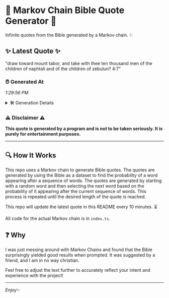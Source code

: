 # 📖 Markov Chain Bible Quote Generator 📖

Infinite quotes from the Bible generated by a Markov chain. ✨

## ✨ Latest Quote ✨
"draw toward mount tabor, and take with thee ten thousand men of the children of naphtali and of the children of zebulun? 4:7"

### ⏰ Generated At
*1:29:56 PM*

<details>
    <summary>🛠️ Generation Details</summary>
    <p>
        <strong>🌱 Seed:</strong> draw<br>
        <strong>🔄 Iterations:</strong> 22<br>
        <strong>📜 Context History:</strong><br>[ draw ]: toward<br>[ draw, toward ]: mount<br>[ draw, toward, mount ]: tabor,<br>[ draw, toward, mount, tabor, ]: and<br>[ draw, toward, mount, tabor,, and ]: take<br>[ draw, toward, mount, tabor,, and, take ]: with<br>[ toward, mount, tabor,, and, take, with ]: thee<br>[ mount, tabor,, and, take, with, thee ]: ten<br>[ tabor,, and, take, with, thee, ten ]: thousand<br>[ and, take, with, thee, ten, thousand ]: men<br>[ take, with, thee, ten, thousand, men ]: of<br>[ with, thee, ten, thousand, men, of ]: the<br>[ thee, ten, thousand, men, of, the ]: children<br>[ ten, thousand, men, of, the, children ]: of<br>[ thousand, men, of, the, children, of ]: naphtali<br>[ men, of, the, children, of, naphtali ]: and<br>[ of, the, children, of, naphtali, and ]: of<br>[ the, children, of, naphtali, and, of ]: the<br>[ children, of, naphtali, and, of, the ]: children<br>[ of, naphtali, and, of, the, children ]: of<br>[ naphtali, and, of, the, children, of ]: zebulun?<br>[ and, of, the, children, of, zebulun? ]: 4:7<br>
    </p>
</details>

### ⚠️ Disclaimer ⚠️
**This quote is generated by a program and is not to be taken seriously. It is purely for entertainment purposes.**

---

## 🔍 How It Works

This repo uses a Markov chain to generate Bible quotes. The quotes are generated by using the Bible as a dataset to find the probability of a word appearing after a sequence of words. The quotes are generated by starting with a random word and then selecting the next word based on the probability of it appearing after the current sequence of words. This process is repeated until the desired length of the quote is reached.

This repo will update the latest quote in this README every 10 minutes. ⏳

All code for the actual Markov chain is in `index.ts`.

## ❓ Why

I was just messing around with Markov Chains and found that the Bible surprisingly yielded good results when prompted. 
It was suggested by a friend, and I am in no way christian.

Feel free to adjust the text further to accurately reflect your intent and experience with the project!

---

*Enjoy*✨
